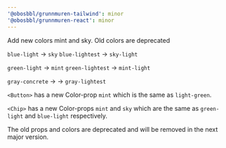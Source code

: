 ```yaml
---
'@obosbbl/grunnmuren-tailwind': minor
'@obosbbl/grunnmuren-react': minor
---
```


Add new colors mint and sky. Old colors are deprecated

`blue-light` -> `sky`
`blue-lightest` -> `sky-light`

`green-light` -> `mint`
`green-lightest` -> `mint-light`

`gray-concrete` -> -> `gray-lightest`

`<Button>` has a new Color-prop `mint` which is the same as `light-green`.

`<Chip>` has a new Color-props `mint` and `sky` which are the same as `green-light` and `blue-light` respectively.

The old props and colors are deprecated and will be removed in the next major version. 